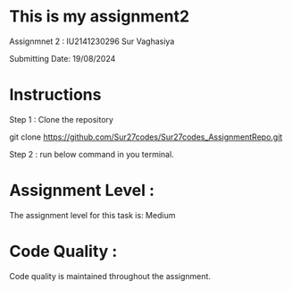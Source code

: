 # This is my assignment2

Assignmnet 2 : IU2141230296 Sur Vaghasiya

Submitting Date: 19/08/2024

# Instructions

Step 1 : Clone the repository

git clone  https://github.com/Sur27codes/Sur27codes_AssignmentRepo.git

Step 2 : run below command in you terminal.

# Assignment Level :
The assignment level for this task is: Medium

# Code Quality :
Code quality is maintained throughout the assignment.
